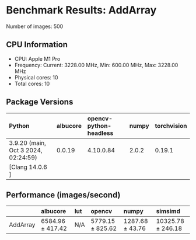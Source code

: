 # Benchmark Results: AddArray

Number of images: 500

## CPU Information

- CPU: Apple M1 Pro
- Frequency: Current: 3228.00 MHz, Min: 600.00 MHz, Max: 3228.00 MHz
- Physical cores: 10
- Total cores: 10

## Package Versions

| Python                                | albucore   | opencv-python-headless   | numpy   | torchvision   |
|:--------------------------------------|:-----------|:-------------------------|:--------|:--------------|
| 3.9.20 (main, Oct  3 2024, 02:24:59)  | 0.0.19     | 4.10.0.84                | 2.0.2   | 0.19.1        |
| [Clang 14.0.6 ]                       |            |                          |         |               |

## Performance (images/second)

|          | albucore         | lut   | opencv           | numpy           | simsimd           |
|:---------|:-----------------|:------|:-----------------|:----------------|:------------------|
| AddArray | 6584.96 ± 417.42 | N/A   | 5779.15 ± 825.62 | 1287.68 ± 43.76 | 10325.78 ± 246.18 |
